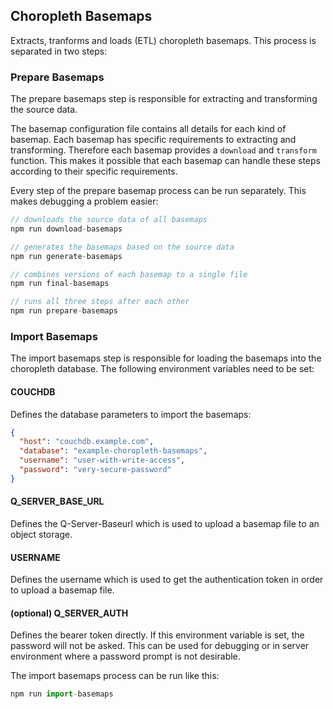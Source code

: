 ## Choropleth Basemaps

Extracts, tranforms and loads (ETL) choropleth basemaps. This process is separated in two steps:

### Prepare Basemaps

The prepare basemaps step is responsible for extracting and transforming the source data.

The basemap configuration file contains all details for each kind of basemap. Each basemap has specific requirements to extracting and transforming. Therefore each basemap provides a `download` and `transform` function. This makes it possible that each basemap can handle these steps according to their specific requirements.

Every step of the prepare basemap process can be run separately. This makes debugging a problem easier:

```js
// downloads the source data of all basemaps
npm run download-basemaps

// generates the basemaps based on the source data
npm run generate-basemaps

// combines versions of each basemap to a single file
npm run final-basemaps

// runs all three steps after each other
npm run prepare-basemaps
```

### Import Basemaps

The import basemaps step is responsible for loading the basemaps into the choropleth database. The following environment variables need to be set:

#### COUCHDB

Defines the database parameters to import the basemaps:

```json
{
  "host": "couchdb.example.com",
  "database": "example-choropleth-basemaps",
  "username": "user-with-write-access",
  "password": "very-secure-password"
}
```

#### Q_SERVER_BASE_URL

Defines the Q-Server-Baseurl which is used to upload a basemap file to an object storage.

#### USERNAME

Defines the username which is used to get the authentication token in order to upload a basemap file.

#### (optional) Q_SERVER_AUTH

Defines the bearer token directly. If this environment variable is set, the password will not be asked. This can be used for debugging or in server environment where a password prompt is not desirable.

The import basemaps process can be run like this:

```js
npm run import-basemaps
```
